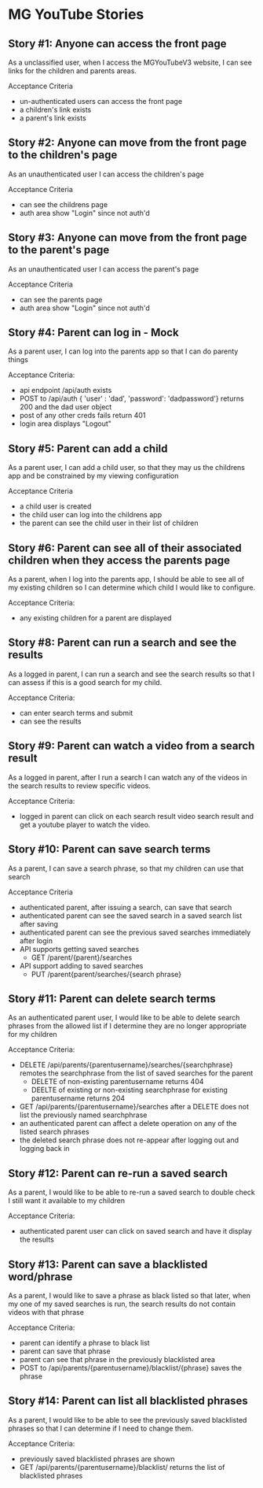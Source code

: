 # MG YouTube Stories

## Story #1: Anyone can access the front page
As a unclassified user, when I access the MGYouTubeV3 website, I can see links for the children and parents areas.

Acceptance Criteria
- un-authenticated users can access the front page
- a children's link exists
- a parent's link exists


## Story #2: Anyone can move from the front page to the children's page
As an unauthenticated user I can access the children's page

Acceptance Criteria
- can see the childrens page
- auth area show "Login" since not auth'd

## Story #3: Anyone can move from the front page to the parent's page
As an unauthenticated user I can access the parent's page

Acceptance Criteria
- can see the parents page
- auth area show "Login" since not auth'd


## Story #4: Parent can log in - Mock
As a parent user, I can log into the parents app so that I can do parenty things

Acceptance Criteria:
- api endpoint /api/auth exists
- POST to /api/auth { 'user' : 'dad', 'password': 'dadpassword'} returns 200 and the dad user object
- post of any other creds fails return 401
- login area displays "Logout"


## Story #5: Parent can add a child
As a parent user, I can add a child user, so that they may us the childrens app and be constrained by my viewing configuration

Acceptance Criteria
- a child user is created
- the child user can log into the childrens app
- the parent can see the child user in their list of children

## Story #6: Parent can see all of their associated children when they access the parents page
As a parent, when I log into the parents app, I should be able to see all of my existing children so I can determine which child I would like to configure.

Acceptance Criteria:
- any existing children for a parent are displayed

## Story #8: Parent can run a search and see the results
As a logged in parent, I can run a search and see the search results so that I can assess if this is a good search for my child.

Acceptance Criteria:
- can enter search terms and submit
- can see the results

## Story #9: Parent can watch a video from a search result
As a logged in parent, after I run a search I can watch any of the videos in the search results to review specific videos.

Acceptance Criteria:
- logged in parent can click on each search result video search result and get a youtube player to watch the video.

## Story #10: Parent can save search terms
As a parent, I can save a search phrase, so that my children can use that search

Acceptance Criteria
- authenticated parent, after issuing a search, can save that search
- authenticated parent can see the saved search in a saved search list after saving
- authenticated parent can see the previous saved searches immediately after login
- API supports getting saved searches
  - GET /parent/{parent}/searches
- API support adding to saved searches
  - PUT /parent{parent/searches/{search phrase}

## Story #11: Parent can delete search terms
As an authenticated parent user, I would like to be able to delete search phrases from the allowed list if I determine they are no longer appropriate for my children

Acceptance Criteria:
- DELETE /api/parents/{parentusername}/searches/{searchphrase} remotes the searchphrase from the list of saved searches for the parent
  - DELETE of non-existing parentusername returns 404
  - DEELTE of existing or non-existing searchphrase for existing parentusername returns 204
- GET /api/parents/{parentusername}/searches after a DELETE does not list the previously named searchphrase
- an authenticated parent can affect a delete operation on any of the listed search phrases
- the deleted search phrase does not re-appear after logging out and logging back in


## Story #12: Parent can re-run a saved search
As a parent, I would like to be able to re-run a saved search to double check I still want it available to my children

Acceptance Criteria:
- authenticated parent user can click on saved search and have it display the results

## Story #13: Parent can save a blacklisted word/phrase
As a parent, I would like to save a phrase as black listed so that later, when my one of my saved searches is run, the search results do not contain videos with that phrase

Acceptance Criteria:
- parent can identify a phrase to black list
- parent can save that phrase
- parent can see that phrase in the previously blacklisted area
- POST to /api/parents/{parentusername}/blacklist/{phrase} saves the phrase


## Story #14: Parent can list all blacklisted phrases
As a parent, I would like to be able to see the previously saved blacklisted phrases so that I can determine if I need to change them.

Acceptance Criteria:
- previously saved blacklisted phrases are shown
- GET /api/parents/{parentusername}/blacklist/ returns the list of blacklisted phrases
